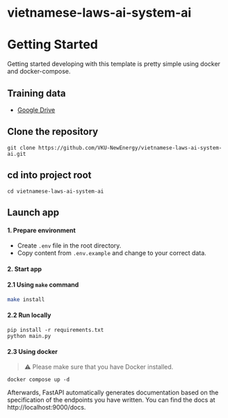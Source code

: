 # vietnamese-laws-ai-system-ai

# Getting Started

Getting started developing with this template is pretty simple using docker and docker-compose.

## Training data
- [Google Drive](https://drive.google.com/file/d/1GXDA94yYdC-dSASfCED9Q06-BVbHYSAe/view?usp=sharing)

## Clone the repository

```
git clone https://github.com/VKU-NewEnergy/vietnamese-laws-ai-system-ai.git
```

## cd into project root

```
cd vietnamese-laws-ai-system-ai
```

## Launch app
#### 1. Prepare environment
- Create `.env` file in the root directory.
- Copy content from `.env.example` and change to your correct data.
#### 2. Start app
#### 2.1 Using `make` command
```bash
make install
```
#### 2.2 Run locally
```
pip install -r requirements.txt
python main.py
```
#### 2.3 Using docker

> :warning: Please make sure that you have Docker installed.
```
docker compose up -d
```

Afterwards, FastAPI automatically generates documentation based on the specification of the endpoints you have written. You can find the docs at http://localhost:9000/docs.
